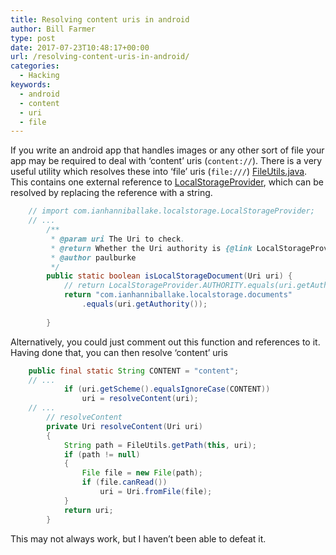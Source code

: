```yaml
---
title: Resolving content uris in android
author: Bill Farmer
type: post
date: 2017-07-23T10:48:17+00:00
url: /resolving-content-uris-in-android/
categories:
  - Hacking
keywords:
  - android
  - content
  - uri
  - file
---
```

If you write an android app that handles images or any other sort of file your app may be required to deal with &#8216;content&#8217; uris (`content://`). There is a very useful utility which resolves these into &#8216;file&#8217; uris (`file:///`) [FileUtils.java][1]. This contains one external reference to [LocalStorageProvider][2], which can be resolved by replacing the reference with a string.

```java
    // import com.ianhanniballake.localstorage.LocalStorageProvider;
    // ...
        /**
         * @param uri The Uri to check.
         * @return Whether the Uri authority is {@link LocalStorageProvider}.
         * @author paulburke
         */
        public static boolean isLocalStorageDocument(Uri uri) {
            // return LocalStorageProvider.AUTHORITY.equals(uri.getAuthority());
            return "com.ianhanniballake.localstorage.documents"
                .equals(uri.getAuthority());
    
        }
```

Alternatively, you could just comment out this function and references to it. Having done that, you can then resolve &#8216;content&#8217; uris

```java
    public final static String CONTENT = "content";
    // ...
            if (uri.getScheme().equalsIgnoreCase(CONTENT))
                uri = resolveContent(uri);
    // ...
        // resolveContent
        private Uri resolveContent(Uri uri)
        {
            String path = FileUtils.getPath(this, uri);
            if (path != null)
            {
                File file = new File(path);
                if (file.canRead())
                    uri = Uri.fromFile(file);
            }
            return uri;
        }
```

This may not always work, but I haven&#8217;t been able to defeat it.

 [1]: https://github.com/iPaulPro/aFileChooser/blob/master/aFileChooser/src/com/ipaulpro/afilechooser/utils/FileUtils.java
 [2]: https://github.com/iPaulPro/aFileChooser/blob/master/aFileChooser/src/com/ianhanniballake/localstorage/LocalStorageProvider.java
